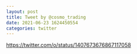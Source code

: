 ```yaml
--- 
layout: post 
title: Tweet by @cosmo_trading 
date: 2021-06-23 1624450554 
categories: twitter 
--- 
```

https://twitter.com/o/status/1407673676867117058
